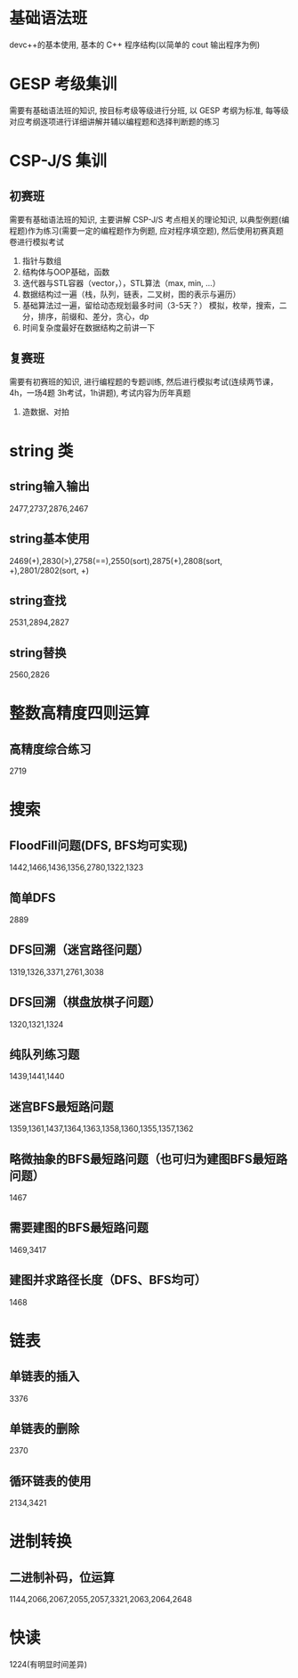 # 基础语法班
devc++的基本使用, 基本的 C++ 程序结构(以简单的 cout 输出程序为例)
# GESP 考级集训
需要有基础语法班的知识, 按目标考级等级进行分班, 以 GESP 考纲为标准, 每等级对应考纲逐项进行详细讲解并辅以编程题和选择判断题的练习
# CSP-J/S 集训
## 初赛班 
  需要有基础语法班的知识, 主要讲解 CSP-J/S 考点相关的理论知识, 以典型例题(编程题)作为练习(需要一定的编程题作为例题, 应对程序填空题), 然后使用初赛真题卷进行模拟考试
  1. 指针与数组
  2. 结构体与OOP基础，函数
  3. 迭代器与STL容器（vector，），STL算法（max, min, ...）
  4. 数据结构过一遍（栈，队列，链表，二叉树，图的表示与遍历）
  5. 基础算法过一遍，留给动态规划最多时间（3-5天？）
    模拟，枚举，搜索，二分，排序，前缀和、差分，贪心，dp
  6. 时间复杂度最好在数据结构之前讲一下
## 复赛班 
  需要有初赛班的知识, 进行编程题的专题训练, 然后进行模拟考试(连续两节课，4h，一场4题 3h考试，1h讲题), 考试内容为历年真题
  1. 造数据、对拍

# string 类
## string输入输出 
2477,2737,2876,2467
## string基本使用 
2469(+),2830(>),2758(==),2550(sort),2875(+),2808(sort, +),2801/2802(sort, +)
## string查找 
2531,2894,2827
## string替换 
2560,2826
# 整数高精度四则运算
## 高精度综合练习
2719
# 搜索
## FloodFill问题(DFS, BFS均可实现)
1442,1466,1436,1356,2780,1322,1323
## 简单DFS
2889
## DFS回溯（迷宫路径问题）
1319,1326,3371,2761,3038
## DFS回溯（棋盘放棋子问题）
1320,1321,1324
## 纯队列练习题
1439,1441,1440
## 迷宫BFS最短路问题
1359,1361,1437,1364,1363,1358,1360,1355,1357,1362
## 略微抽象的BFS最短路问题（也可归为建图BFS最短路问题）
1467
## 需要建图的BFS最短路问题
1469,3417
## 建图并求路径长度（DFS、BFS均可）
1468
# 链表
## 单链表的插入
3376
## 单链表的删除
2370
## 循环链表的使用
2134,3421
# 进制转换
## 二进制补码，位运算
1144,2066,2067,2055,2057,3321,2063,2064,2648
# 快读
1224(有明显时间差异)
